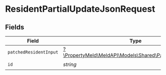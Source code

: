 # ResidentPartialUpdateJsonRequest


## Fields

| Field                                                                                                    | Type                                                                                                     | Required                                                                                                 | Description                                                                                              |
| -------------------------------------------------------------------------------------------------------- | -------------------------------------------------------------------------------------------------------- | -------------------------------------------------------------------------------------------------------- | -------------------------------------------------------------------------------------------------------- |
| `patchedResidentInput`                                                                                   | [?\PropertyMeld\MeldAPI\Models\Shared\PatchedResidentInput](../../models/shared/PatchedResidentInput.md) | :heavy_minus_sign:                                                                                       | N/A                                                                                                      |
| `id`                                                                                                     | *string*                                                                                                 | :heavy_check_mark:                                                                                       | N/A                                                                                                      |